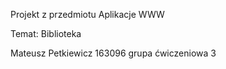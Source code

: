 Projekt z przedmiotu Aplikacje WWW

Temat: Biblioteka

Mateusz Petkiewicz
163096
grupa ćwiczeniowa 3
